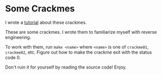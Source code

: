 # Some Crackmes

I wrote a [tutorial](https://leotindall.com/tutorial/an-intro-to-x86_64-reverse-engineering/) about these crackmes.

These are some crackmes. I wrote them to familiarize myself with reverse engineering. 

To work with them, run `make <name>` where `<name>` is one of `crackme01`, `crackme02`, etc. Figure out how to make the crackme exit with the status code 0.

Don't ruin it for yourself by reading the source code! Enjoy.

